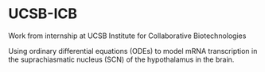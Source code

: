 # UCSB-ICB
Work from internship at UCSB Institute for Collaborative Biotechnologies

Using ordinary differential equations (ODEs) to model mRNA transcription 
  in the suprachiasmatic nucleus (SCN) of the hypothalamus in the brain.
